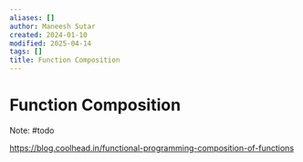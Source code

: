 ```yaml
---
aliases: []
author: Maneesh Sutar
created: 2024-01-10
modified: 2025-04-14
tags: []
title: Function Composition
---
```


# Function Composition

Note: #todo

<https://blog.coolhead.in/functional-programming-composition-of-functions>
